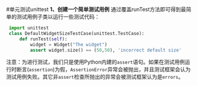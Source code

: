 #单元测试unittest
**1、创建一个简单测试用例**
通过覆盖runTest方法即可得到最简单的测试用例子类以运行一些测试代码：
```Python
 import unittest
 class DefaultWidgetSizeTestCase(unittest.TestCase):
     def runTest(self):
         widget = Widget("The widget")
         assert widget.size() == (50,50), 'incorrect default size'
```
注意：为进行测试，我们只是使用Python内建的`assert`语句。如果在测试用例运行时断言(`assertion`)为假，`AssertionError`异常会被抛出，并且测试框架会认为测试用例失败。其它非`assert`检查所抛出的异常会被测试框架认为是`errors`。
















